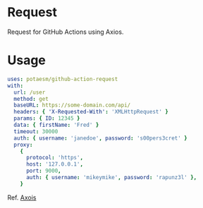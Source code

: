# Request

Request for GitHub Actions using Axios.

# Usage

```yml
uses: potaesm/github-action-request
with:
  url: /user
  method: get
  baseURL: https://some-domain.com/api/
  headers: { 'X-Requested-With': 'XMLHttpRequest' }
  params: { ID: 12345 }
  data: { firstName: 'Fred' }
  timeout: 30000
  auth: { username: 'janedoe', password: 's00pers3cret' }
  proxy:
    {
      protocol: 'https',
      host: '127.0.0.1',
      port: 9000,
      auth: { username: 'mikeymike', password: 'rapunz3l' },
    }
```
Ref. [Axois](https://www.npmjs.com/package/axios#request-config)